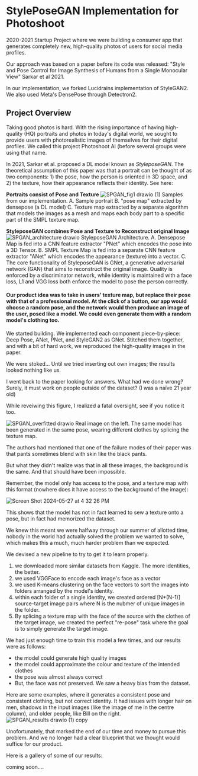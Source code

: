 # StylePoseGAN Implementation for Photoshoot
2020-2021 Startup Project where we were building a consumer app that generates completely new, high-quality photos of users for social media profiles. 

Our approach was based on a paper before its code was released: "Style and Pose Control for Image Synthesis of Humans from a Single Monocular View" Sarkar et al 2021.

In our implementation, we forked Lucidrains implementation of StyleGAN2. We also used Meta's DensePose through Detectron2.

## Project Overview
Taking good photos is hard. With the rising importance of having high-quality (HQ) portraits and photos in today's digital world, we sought to provide users with photorealistic images of themselves for their digital profiles. We called this project Photoshoot AI (before several groups were using that name. 

In 2021, Sarkar et al. proposed a DL model known as _StyleposeGAN_. The theoretical assumption of this paper was that a portrait can be thought of as two components: 1) the pose, how the person is oriented in 3D space, and 2) the texture, how their appearance reflects their identity. See here:

**Portraits consist of Pose and Texture**
![SPGAN_fig1 drawio (1)](https://github.com/photoshootai/styleposgan-stylegan2/assets/41484082/944242a7-8d26-445a-a391-88a22ba41009)
Samples from our implementation. A. Sample portrait B. "pose map" extracted by densepose (a DL model) C. Texture map extracted by a separate algorithm that models the images as a mesh and maps each body part to a specific part of the SMPL texture map.

**StyleposeGAN combines Pose and Texture to Reconstruct original Image**
![SPGAN_architecture drawio](https://github.com/photoshootai/styleposgan-stylegan2/assets/41484082/a4ca8721-e4fb-47c4-b837-ff861e10878a)
StyleposeGAN Architecture. 
A. Densepose Map is fed into a CNN feature extractor "PNet" which encodes the pose into a 3D Tensor.
B. SMPL Texture Map is fed into a separate CNN feature extractor "ANet" which encodes the appearance (texture) into a vector.
C. The core functionality of StyleposeGAN is GNet, a generative adversarial network (GAN) that aims to reconstruct the original image. Quality is enforced by a discriminator network, while identity is maintained with a face loss, L1 and VGG loss both enforce the model to pose the person correctly. 

#### Our product idea was to take in users' texture map, but replace their pose with that of a professional model. At the click of a button, our app would choose a random pose, and the network would then produce an image of the user, posed like a model. We could even generate them with a random model's clothing too. 

We started building. We implemented each component piece-by-piece: Deep Pose, ANet, PNet, and StyleGAN2 as GNet. Stitched them together, and with a bit of hard work, we reproduced the high-quality images in the paper. 

We were stoked... Until we tried inserting out own images; the results looked nothing like us.
 
I went back to the paper looking for answers. What had we done wrong? Surely, it must work on people outside of the dataset? (I was a naïve 21 year old)

While reveiwing this figure, I realized a fatal oversight, see if you notice it too.

![SPGAN_overfitted drawio](https://github.com/photoshootai/styleposgan-stylegan2/assets/41484082/a343e3ac-03ee-4773-81fb-e01d1a3ac1e9)
Real image on the left. The same model has been generated in the same pose, wearing different clothes by splicing the texture map. 

The authors had mentioned that one of the failure modes of their paper was that pants sometimes blend with skin like the black pants. 

But what they didn't realize was that in all these images, the background is the same. And that should have been impossible. 

Remember, the model only has access to the pose, and a texture map with this format (nowhere does it have access to the background of the image): 

![Screen Shot 2024-05-27 at 4 32 26 PM](https://github.com/photoshootai/styleposgan-stylegan2/assets/41484082/c5c2f35b-868d-445b-8c9b-0b3d8ece38f3)

This shows that the model has not in fact learned to sew a texture onto a pose, but in fact had memorized the dataset. 

We knew this meant we were halfway through our summer of allotted time, nobody in the world had actually solved the problem we wanted to solve, which makes this a much, much harder problem than we expected. 

We devised a new pipeline to try to get it to learn properly. 
1. we downloaded more similar datasets from Kaggle. The more identities, the better.
2. we used VGGFace to encode each image's face as a vector
3. we used K-means clustering on the face vectors to sort the images into folders arranged by the model's identity.
4. within each folder of a single identity, we created ordered [N*(N-1)] source-target image pairs where N is the nubmer of unique images in the folder.
5. By splicing a texture map with the face of the source with the clothes of the target image, we created the perfect "re-pose" task where the goal is to simply generate the target image.

We had just enough time to train this model a few times, and our results were as follows:
- the model could generate high quality images
- the model could approximate the colour and texture of the intended clothes
- the pose was almost always correct
- But, the face was not preserved. We saw a heavy bias from the dataset.

Here are some examples, where it generates a consistent pose and consistent clothing, but not correct identity. It had issues with longer hair on men, shadows in the input images (like the image of me in the centre column), and older people, like Bill on the right. 
![SPGAN_results drawio (1) copy](https://github.com/RickSugden/styleposegan-stylegan2/assets/41484082/5daa41fe-668c-48d0-8213-3cbad1f0fd77)

Unofortunately, that marked the end of our time and money to pursue this problem. And we no longer had a clear blueprint that we thought would suffice for our product. 

Here is a gallery of some of our results:

coming soon....
